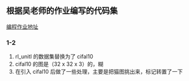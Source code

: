 ## 根据吴老师的作业编写的代码集
[编程作业地址](https://www.heywhale.com/home/column/5e8181ce246a590036b875f9)

### 1-2
1. rl_unitl 的数据集替换为了 cifal10
2. cifal10 的图是（32 x 32 x 3）的，糊
3. 在引入 cifal10 后做了一些处理，主要是把猫图挑出来，标记转置了一下

